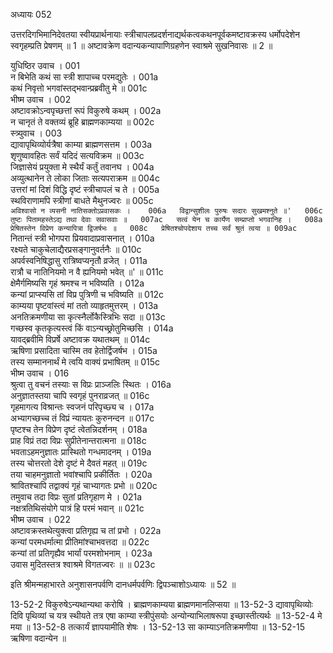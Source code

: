 अध्यायः 052
		
उत्तरदिगभिमानिदेवतया स्वीयप्रार्थनायाः स्त्रीचापलप्रदर्शनाद्यर्थकत्वकथनपूर्वकमष्टावक्रस्य धर्मोपदेशेन स्वगृहम्प्रति प्रेषणम् ॥ 1 ॥ अष्टावक्रेण वदान्यकन्यापाणिग्रहणेन स्वाश्रमे सुखनिवासः ॥ 2 ॥
	
युधिष्ठिर उवाच ।	001  
न बिभेति कथं सा स्त्री शापाच्च परमद्युतेः ।	001a  
कथं निवृत्तो भगवांस्तद्भवान्प्रब्रवीतु मे ॥	001c  
भीष्म उवाच ।	002  
अष्टावक्रोऽन्वपृच्छत्तां रूपं विकुरुषे कथम् ।	002a  
न चानृतं ते वक्तव्यं ब्रूहि ब्राह्मणकाम्यया ॥	002c  
स्त्र्युवाच ।	003  
द्यावापृथिव्योर्यत्रैषा काम्या ब्राह्मणसत्तम ।	003a  
शृणुष्वावहितः सर्वं यदिदं सत्यविक्रम ॥	003c  
जिज्ञासेयं प्रयुक्ता मे स्थैर्यं कर्तुं तवानघ ।	004a  
अव्युत्थानेन ते लोका जिताः सत्यपराक्रम ॥	004c  
उत्तरां मां दिशं विद्धि दृष्टं स्त्रीचापलं च ते ।	005a  
स्थविराणामपि स्त्रीणां बाधते मैथुनज्वरः ॥	005c  
`अविश्वासो न व्यसनी नातिसक्तोऽप्रवासकः ।	006a  
विद्वान्सुशीलः पुरुषः सदारः सुखमश्नुते ॥'	006c  
तुष्टः पितामहस्तेऽद्य तथा देवाः सवासवाः ॥	007ac  
सत्वं येन च कार्येण सम्प्राप्तो भगवानिह ।	008a  
प्रेषितस्तेन विप्रेण कन्यापित्रा द्विजर्षभः ॥	008c  
प्रेषितश्चोपदेशाय तच्च सर्वं श्रुतं त्वया ॥	009ac  
`नितान्तं स्त्री भोगपरा प्रियवादाप्रवासनात् ।	010a  
रक्ष्यते चाकुचेलाद्यैरप्रसङ्गानुवर्तनैः ॥	010c  
अपर्वस्वनिषिद्धासु रात्रिष्वप्यनृतौ व्रजेत् ।	011a  
रात्रौ च नातिनियमो न वै ह्यनियमो भवेत् ॥' ॥	011c  
क्षेमैर्गमिष्यसि गृहं श्रमश्च न भविष्यति ।	012a  
कन्यां प्राप्स्यसि तां विप्र पुत्रिणी च भविष्यति ॥	012c  
काम्यया पृष्टवांस्त्वं मां ततो व्याहृतमुत्तरम् ।	013a  
अनतिक्रमणीया सा कृत्स्नैर्लोकैस्त्रिभिः सदा ॥	013c  
गच्छस्व कृतकृत्यस्त्वं किं वाऽन्यच्छ्रोतुमिच्छसि ।	014a  
यावद्ब्रवीमि विप्रर्षे अष्टावक्र यथातथम् ॥	014c  
ऋषिणा प्रसादिता चास्मि तव हेतोर्द्विजर्षभ ।	015a  
तस्य सम्माननार्थं मे त्वयि वाक्यं प्रभाषितम् ॥	015c  
भीष्म उवाच ।	016  
श्रुत्वा तु वचनं तस्याः स विप्रः प्राञ्जलिः स्थितः ।	016a  
अनुज्ञातस्तया चापि स्वगृहं पुनराव्रजत् ॥	016c  
गृहमागत्य विश्रान्तः स्वजनं परिपृच्छ्य च ।	017a  
अभ्यागच्छच्च तं विप्रं न्यायतः कुरुनन्दन ॥	017c  
पृष्टश्च तेन विप्रेण दृष्टं त्वेतन्निदर्शनम् ।	018a  
प्राह विप्रं तदा विप्रः सुप्रीतेनान्तरात्मना ॥	018c  
भवताऽहमनुज्ञातः प्रास्थितो गन्धमादनम् ।	019a  
तस्य चोत्तरतो देशे दृष्टं मे दैवतं महत् ॥	019c  
तया चाहमनुज्ञातो भवांश्चापि प्रकीर्तितः ।	020a  
श्रावितश्चापि तद्वाक्यं गृहं चाभ्यागतः प्रभो ॥	020c  
तमुवाच तदा विप्रः सुतां प्रतिगृहाण मे ।	021a  
नक्षत्रतिथिसंयोगे पात्रं हि परमं भवान् ॥	021c  
भीष्म उवाच ।	022  
अष्टावक्रस्तथेत्युक्त्वा प्रतिगृह्य च तां प्रभो ।	022a  
कन्यां परमधर्मात्मा प्रीतिमांश्चाभवत्तदा ॥	022c  
कन्यां तां प्रतिगृह्यैव भार्यां परमशोभनाम् ।	023a  
उवास मुदितस्तत्र श्वाश्रमे विगतज्वरः ॥ ॥	023c  

इति श्रीमन्महाभारते अनुशासनपर्वणि दानधर्मपर्वणिः द्विपञ्चाशोऽध्यायः ॥ 52 ॥

13-52-2 विकुरुषेऽन्यथान्यथा करोषि । ब्राह्मणकाम्यया ब्राह्मणमानलिप्सया ॥ 13-52-3 द्यावापृथिव्योः दिवि पृथिव्यां च यत्र स्थीयते तत्र एषा काम्या स्त्रीपुंसयोः अन्योन्याभिलाषरूपा इच्छास्तीत्यर्थः ॥ 13-52-4 मे मया ॥ 13-52-8 तत्कार्यं ज्ञापयामीति शेषः । 13-52-13 सा काम्याऽनतिक्रमणीया ॥ 13-52-15 ऋषिणा वदान्येन ॥	
